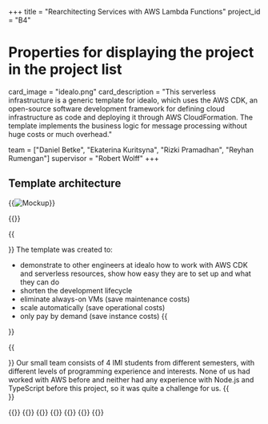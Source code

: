+++
title = "Rearchitecting Services with AWS Lambda Functions"
project_id = "B4"

# Properties for displaying the project in the project list
card_image = "idealo.png"
card_description = "This serverless infrastructure is a generic template for idealo, which uses the AWS CDK, an open-source software development framework for defining cloud infrastructure as code and deploying it through AWS CloudFormation. The template implements the business logic for message processing without huge costs or much overhead." 

team = ["Daniel Betke", "Ekaterina Kuritsyna", "Rizki Pramadhan", "Reyhan Rumengan"]
supervisor = "Robert Wolff"
+++


## Template architecture
{{<image src="diagram.png" alt="Mockup" >}}

{{<mediathek id="e0221113f99e391d3e8f3e59d05eb160" title="How it works">}}

{{<section title="Our Goal">}}
The template was created to:
- demonstrate to other engineers at idealo how to work with AWS CDK and serverless resources, show how easy they are to set up and what they can do
- shorten the development lifecycle 
- eliminate always-on VMs (save maintenance costs)
- scale automatically (save operational costs)
- only pay by demand (save instance costs)
{{</section>}}


{{<section title="The team">}}
Our small team consists of 4 IMI students from different semesters, with different levels of programming experience and interests. None of us had worked with AWS before and neither had any experience with Node.js and TypeScript before this project, so it was quite a challenge for us.
{{</section>}}

{{<gallery>}}
{{<team-member image="Daniel.png" name="Daniel">}}
{{<team-member image="Katja.png" name="Ekaterina">}}
{{<team-member image="Reyhan.png" name="Reyhan">}}
{{<team-member image="Rizki.png" name="Rizki">}}
{{<team-member image="Robert.png" name="Robert">}}
{{</gallery>}}
